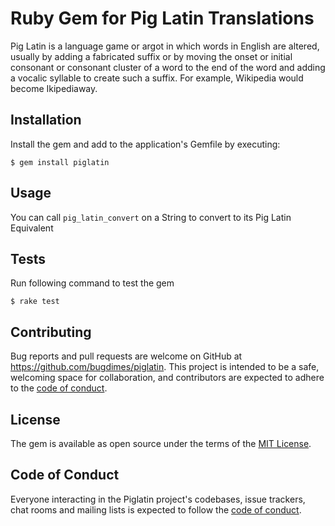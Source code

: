 # Ruby Gem for Pig Latin Translations

Pig Latin is a language game or argot in which words in English are altered, usually by adding a fabricated suffix or by moving the onset or initial consonant or consonant cluster of a word to the end of the word and adding a vocalic syllable to create such a suffix. For example, Wikipedia would become Ikipediaway.

## Installation

Install the gem and add to the application's Gemfile by executing:

    $ gem install piglatin

## Usage

You can call `pig_latin_convert` on a String to convert to its Pig Latin Equivalent

## Tests

Run following command to test the gem

```
$ rake test
```


## Contributing

Bug reports and pull requests are welcome on GitHub at https://github.com/bugdimes/piglatin. This project is intended to be a safe, welcoming space for collaboration, and contributors are expected to adhere to the [code of conduct](https://github.com/bugdimes/piglatin/blob/main/CODE_OF_CONDUCT.md).

## License

The gem is available as open source under the terms of the [MIT License](https://opensource.org/licenses/MIT).

## Code of Conduct

Everyone interacting in the Piglatin project's codebases, issue trackers, chat rooms and mailing lists is expected to follow the [code of conduct](https://github.com/bugdimes/piglatin/blob/main/CODE_OF_CONDUCT.md).
